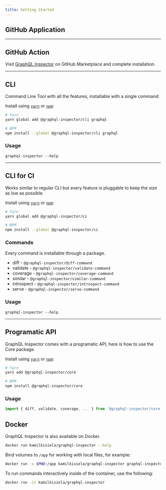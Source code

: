```yaml
---
title: Getting Started
---
```


## GitHub Application

---

## GitHub Action

Visit [GraphQL Inspector](https://github.com/marketplace/actions/graphql-inspector) on GitHub Marketplace and complete installation.

---

## CLI

Command Line Tool with all the features, installable with a single command:

Install using [`yarn`](https://yarnpkg.com/en) or [`npm`](https://www.npmjs.com/):

```bash
# Yarn
yarn global add @graphql-inspector/cli graphql

# NPM
npm install --global @graphql-inspector/cli graphql
```

### Usage

    graphql-inspector --help

---

## CLI for CI

Works similar to regular CLI but every feature is pluggable to keep the size as low as possible.

Install using [`yarn`](https://yarnpkg.com/en) or [`npm`](https://www.npmjs.com/):

```bash
# Yarn
yarn global add @graphql-inspector/ci

# NPM
npm install --global @graphql-inspector/ci
```

### Commands

Every command is installable through a package.

- diff - `@graphql-inspector/diff-command`
- validate - `@graphql-inspector/validate-command`
- coverage - `@graphql-inspector/coverage-command`
- similar - `@graphql-inspector/similar-command`
- introspect - `@graphql-inspector/introspect-command`
- serve - `@graphql-inspector/serve-command`

### Usage

    graphql-inspector --help

---

## Programatic API

GraphQL Inspector comes with a programatic API, here is how to use the Core package.

Install using [`yarn`](https://yarnpkg.com/en) or [`npm`](https://www.npmjs.com/):

```bash
# Yarn
yarn add @graphql-inspector/core

# NPM
npm install @graphql-inspector/core
```

### Usage

```typescript
import { diff, validate, coverage, ... } from '@graphql-inspector/core';
```

## Docker

GraphQL Inspector is also available on Docker.

```bash
docker run kamilkisiela/graphql-inspector --help
```

Bind volumes to `/app` for working with local files, for example:

```bash
docker run -v $PWD:/app kamilkisiela/graphql-inspector graphql-inspector diff old.graphql new.graphql
```

To run commands interactively inside of the container, use the following:

```bash
docker run -it kamilkisiela/graphql-inspector
```
